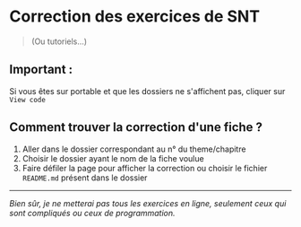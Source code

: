 # Correction des exercices de SNT

> (Ou tutoriels...)

## Important :

Si vous êtes sur portable et que les dossiers ne s'affichent pas, cliquer sur `View code`

## Comment trouver la correction d'une fiche ?

1. Aller dans le dossier correspondant au n° du theme/chapitre
2. Choisir le dossier ayant le nom de la fiche voulue
3. Faire défiler la page pour afficher la correction ou choisir le fichier `README.md` présent dans le dossier

---

*Bien sûr, je ne metterai pas tous les exercices en ligne, seulement ceux qui sont compliqués ou ceux de programmation.*

